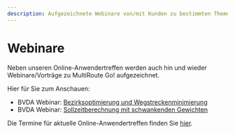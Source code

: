 ```yaml
---
description: Aufgezeichnete Webinare von/mit Kunden zu bestimmten Themen
---
```


# Webinare
Neben unseren Online-Anwendertreffen werden auch hin und wieder Webinare/Vorträge zu MultiRoute Go! aufgezeichnet.

Hier für Sie zum Anschauen:

- BVDA Webinar: [Bezirksoptimierung und Wegstreckenminimierung](https://www.bvda.de/akademie/seminare-2021/webinar-bezirksoptimierung-und-wegstreckenminimierung.html)
- BVDA Webinar: [Sollzeitberechnung mit schwankenden Gewichten](https://www.bvda.de/akademie/seminare-2020/online-seminar-sollzeitberechnung.html)

Die Termine für aktuelle Online-Anwendertreffen finden Sie [hier](https://gbconsite.de/tag/multiroute-go-anwendertreffen/).
